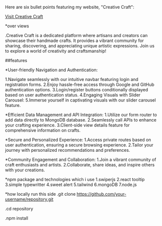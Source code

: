  Here are six bullet points featuring my website, "Creative Craft":

[Visit Creative Craft]( https://assignment-10-art.web.app)

*over views

.Creative Craft is a dedicated platform where artisans and creators can showcase their handmade crafts. It provides a vibrant community for sharing, discovering, and appreciating unique artistic expressions. Join us to explore a world of creativity and craftsmanship!

##features

*User-friendly Navigation and Authentication:

1.Navigate seamlessly with our intuitive navbar featuring login and registration forms.
2.Enjoy hassle-free access through Google and GitHub authentication options.
3.Login/register buttons conditionally displayed based on user authentication status.
4.Engaging Visuals with Slider Carousel:
5.Immerse yourself in captivating visuals with our slider carousel feature.



*Efficient Data Management and API Integration:
1.Utilize our form router to add data directly to MongoDB database.
2.Seamlessly call APIs to enhance your crafting experience.
3.Client-side view details feature for comprehensive information on crafts.

*Secure and Personalized Experience:
1.Access private routes based on user authentication, ensuring a secure browsing experience.
2.Tailor your journey with personalized recommendations and preferences.

*Community Engagement and Collaboration:
1.Join a vibrant community of craft enthusiasts and artists.
2.Collaborate, share ideas, and inspire others with your creations.



*npm package and technologies which i use
1.swiperjs
2.react tooltip
3.simple typewritter
4.sweet alert
5.tailwind
6.mongoDB
7.node.js

*how locally run this side
.git clone https://github.com/your-username/repository.git

.cd repository

.npm install
